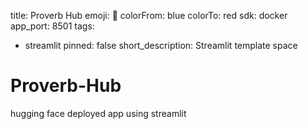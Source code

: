 title: Proverb Hub
emoji: 📑
colorFrom: blue
colorTo: red
sdk: docker
app_port: 8501
tags:
  - streamlit
pinned: false
short_description: Streamlit template space

# Proverb-Hub
hugging face deployed app using streamlit 
